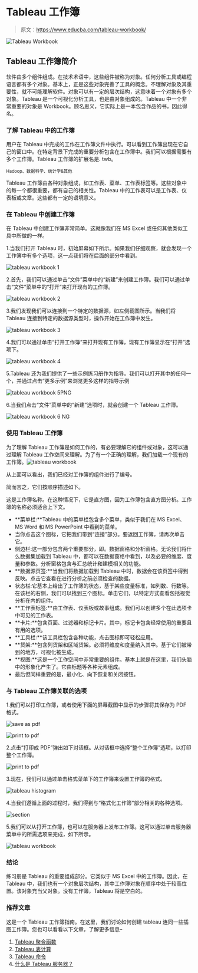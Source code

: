 # Tableau 工作簿

> 原文：<https://www.educba.com/tableau-workbook/>

![Tableau Workbook](img/abd0fea479658d7e316caca312c49c8e.png)



## Tableau 工作簿简介

软件由多个组件组成。在技术术语中，这些组件被称为对象。任何分析工具或编程语言都有多个对象。基本上，正是这些对象完善了工具的概念。不理解对象及其重要性，就不可能理解软件。对象可以有一定的层次结构，这意味着一个对象有多个对象。Tableau 是一个可视化分析工具，也是由对象组成的。Tableau 中一个非常重要的对象是 Workbook。顾名思义，它实际上是一本包含作品的书，因此得名。

### 了解 Tableau 中的工作簿

用户在 Tableau 中完成的工作在工作簿文件中执行。可以看到工作簿出现在它自己的窗口中。在特定背景下完成的重要分析包含在工作簿中。我们可以根据需要有多个工作簿。Tableau 工作簿的扩展名是. twb。

<small>Hadoop、数据科学、统计学&其他</small>

Tableau 工作簿由各种对象组成，如工作表、菜单、工作表标签等。这些对象中的每一个都很重要，都有自己的相关性。Tableau 中的工作表可以是工作表、仪表板或文章。这些都有一定的语境意义。

### 在 Tableau 中创建工作簿

在 Tableau 中创建工作簿非常简单。这就像我们在 MS Excel 或任何其他类似工具中所做的一样。

1.当我们打开 Tableau 时，初始屏幕如下所示。如果我们仔细观察，就会发现一个工作簿中有多个选项，这一点我们将在后面的部分中看到。

![tableau workbook 1](img/df9d894fb9aa91274f7773444838a8d8.png)



2.首先，我们可以通过单击“文件”菜单中的“新建”来创建工作簿。我们可以通过单击“文件”菜单中的“打开”来打开现有的工作簿。

![tableau workbook 2](img/cdbb5db3dc021217dc405a736b390b8e.png)



3.我们发现我们可以连接到一个特定的数据源，如左侧截图所示。当我们将 Tableau 连接到特定的数据源类型时，操作开始在工作簿中发生。

![tableau workbook 3](img/7db971d7c092e97f4762197630693bfc.png)



4.我们可以通过单击“打开工作簿”来打开现有工作簿，现有工作簿显示在“打开”选项下。

![tableau workbook 4](img/335186673c45f1337b4a8438852a6258.png)



5.Tableau 还为我们提供了一些示例练习册作为指导。我们可以打开其中的任何一个，并通过点击“更多示例”来浏览更多这样的指导示例

![tableau workbook 5PNG](img/9eab9aaca7d10af3091b83003bc176ef.png)



6.当我们点击“文件”菜单中的“新建”选项时，就会创建一个 Tableau 工作簿。

![tableau workbook 6 NG](img/cef695cd8338dd0183848e5caf6587ab.png)



### 使用 Tableau 工作簿

为了理解 Tableau 工作簿是如何工作的，有必要理解它的组件或对象，这可以通过理解 Tableau 工作空间来理解。为了有一个正确的理解，我们加载一个现有的工作簿。![tableau workbook](img/62c8e19ffda572fbce8a4e00c6cf9d8a.png)



从上面可以看出，我们已经对工作簿的组件进行了编号。

简而言之，它们按顺序描述如下。

这是工作簿名称。在这种情况下，它是直方图，因为工作簿包含直方图分析。工作簿的名称必须适合上下文。

*   **菜单栏:**Tableau 中的菜单栏包含多个菜单，类似于我们在 MS Excel、MS Word 和 MS PowerPoint 中看到的菜单。
*   当你点击这个图标，它把我们带到“连接”部分。要返回工作簿，请再次单击它。
*   侧边栏:这一部分包含两个重要部分，即。数据窗格和分析窗格。无论我们将什么数据集加载到 Tableau 中，都可以在数据窗格中看到，以及必要的维度、度量和参数。分析窗格包含与汇总统计和建模相关的功能。
*   **数据源页签:**当我们将数据加载到 Tableau 中时，数据会在该页签中得到反映。点击它查看在进行分析之前必须检查的数据。
*   状态栏:它基本上给出了工作簿的状态，基于某些度量标准，如列数、行数等。在该栏的右侧，我们可以找到三个图标。单击它们，以特定方式查看包括视觉分析在内的组件。
*   **工作表标签:**由工作表、仪表板或故事组成。我们可以创建多个在此选项卡中可见的工作表。
*   **卡片:**包含页面、过滤器和标记卡片。其中，标记卡包含经常使用的重要且有用的选项。
*   **工具栏:**该工具栏包含各种功能，点击图标即可轻松应用。
*   **货架:**包含列货架和区域货架。必须将维度和度量纳入其中。基于它们被带到的地方，可视化被生成。
*   **视图:**这是一个工作空间中非常重要的组件。基本上就是在这里，我们头脑中的形象化产生了。它由标题等各种元素组成。
*   最后但同样重要的是，最小化、向下恢复和关闭按钮。

### 与 Tableau 工作簿关联的选项

1.我们可以打印工作簿，或者使用下面的屏幕截图中显示的步骤将其保存为 PDF 格式。

![save as pdf ](img/74e2116febe18b6fe3faad87068388be.png)



![print to pdf](img/b4b8887342e0532c12eb2ab4474b15b6.png)



2.点击“打印成 PDF”弹出如下对话框。从对话框中选择“整个工作簿”选项，以打印整个工作簿。

![print to pdf](img/c7377f98111f256a759f754a34a30bd7.png)



3.现在，我们可以通过单击格式菜单下的工作簿来设置工作簿的格式。

![tableau histogram](img/bc149b3a5f463be4864c749c9d6886ef.png)



4.当我们遵循上面的过程时，我们得到与“格式化工作簿”部分相关的各种选项。

![section](img/164034db249084112bb885f3f1e8b680.png)



5.我们可以从打开工作簿，也可以在服务器上发布工作簿。这可以通过单击服务器菜单中的所需选项来完成，如下所示。

![tableau workbook](img/739fb6a75cffa0d4029f8e1b09cf4fbd.png)



### 结论

练习册是 Tableau 的重要组成部分。它类似于 MS Excel 中的工作簿。因此，在 Tableau 中，我们也有一个对象层次结构，其中工作簿对象在顺序中处于较高位置。该对象充当父对象。没有工作簿，Tableau 将是空白的。

### 推荐文章

这是一个 Tableau 工作簿指南。在这里，我们讨论如何创建 tableau 连同一些插图工作簿。您也可以看看以下文章，了解更多信息–

1.  [Tableau 聚合函数](https://www.educba.com/tableau-aggregate-functions/)
2.  [Tableau 表计算](https://www.educba.com/tableau-table-calculation/)
3.  [Tableau 命令](https://www.educba.com/tableau-commands/)
4.  [什么是 Tableau 服务器？](https://www.educba.com/what-is-tableau-server/)





